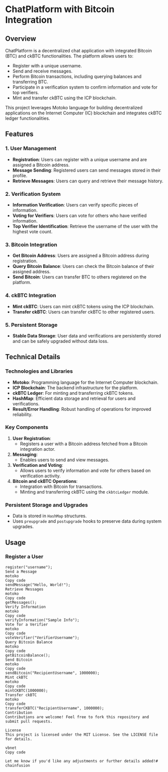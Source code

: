 # ChatPlatform with Bitcoin Integration

## Overview

ChatPlatform is a decentralized chat application with integrated Bitcoin (BTC) and ckBTC functionalities. The platform allows users to:
- Register with a unique username.
- Send and receive messages.
- Perform Bitcoin transactions, including querying balances and transferring BTC.
- Participate in a verification system to confirm information and vote for top verifiers.
- Mint and transfer ckBTC using the ICP blockchain.

This project leverages Motoko language for building decentralized applications on the Internet Computer (IC) blockchain and integrates ckBTC ledger functionalities.

## Features

### 1. User Management
- **Registration**: Users can register with a unique username and are assigned a Bitcoin address.
- **Message Sending**: Registered users can send messages stored in their profile.
- **Retrieve Messages**: Users can query and retrieve their message history.

### 2. Verification System
- **Information Verification**: Users can verify specific pieces of information.
- **Voting for Verifiers**: Users can vote for others who have verified information.
- **Top Verifier Identification**: Retrieve the username of the user with the highest vote count.

### 3. Bitcoin Integration
- **Get Bitcoin Address**: Users are assigned a Bitcoin address during registration.
- **Query Bitcoin Balance**: Users can check the Bitcoin balance of their assigned address.
- **Send Bitcoin**: Users can transfer BTC to others registered on the platform.

### 4. ckBTC Integration
- **Mint ckBTC**: Users can mint ckBTC tokens using the ICP blockchain.
- **Transfer ckBTC**: Users can transfer ckBTC to other registered users.

### 5. Persistent Storage
- **Stable Data Storage**: User data and verifications are persistently stored and can be safely upgraded without data loss.

## Technical Details

### Technologies and Libraries
- **Motoko**: Programming language for the Internet Computer blockchain.
- **ICP Blockchain**: The backend infrastructure for the platform.
- **ckBTC Ledger**: For minting and transferring ckBTC tokens.
- **HashMap**: Efficient data storage and retrieval for users and verifications.
- **Result/Error Handling**: Robust handling of operations for improved reliability.

### Key Components
1. **User Registration**:
   - Registers a user with a Bitcoin address fetched from a Bitcoin integration actor.
2. **Messaging**:
   - Enables users to send and view messages.
3. **Verification and Voting**:
   - Allows users to verify information and vote for others based on verification activity.
4. **Bitcoin and ckBTC Operations**:
   - Integration with Bitcoin for transactions.
   - Minting and transferring ckBTC using the `ckbtcLedger` module.

### Persistent Storage and Upgrades
- Data is stored in `HashMap` structures.
- Uses `preupgrade` and `postupgrade` hooks to preserve data during system upgrades.

## Usage

### Register a User
```motoko
register("username");
Send a Message
motoko
Copy code
sendMessage("Hello, World!");
Retrieve Messages
motoko
Copy code
getMessages();
Verify Information
motoko
Copy code
verifyInformation("Sample Info");
Vote for a Verifier
motoko
Copy code
voteVerifier("VerifierUsername");
Query Bitcoin Balance
motoko
Copy code
getBitcoinBalance();
Send Bitcoin
motoko
Copy code
sendBitcoin("RecipientUsername", 1000000);
Mint ckBTC
motoko
Copy code
mintCKBTC(1000000);
Transfer ckBTC
motoko
Copy code
transferCKBTC("RecipientUsername", 1000000);
Contribution
Contributions are welcome! Feel free to fork this repository and submit pull requests.

License
This project is licensed under the MIT License. See the LICENSE file for details.

vbnet
Copy code

Let me know if you'd like any adjustments or further details added!# chainfusion
